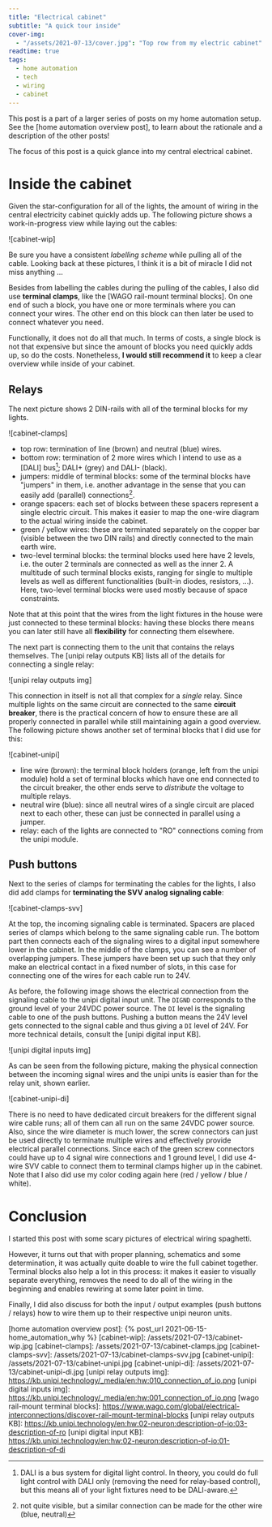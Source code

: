 ```yaml
---
title: "Electrical cabinet"
subtitle: "A quick tour inside"
cover-img:
  - "/assets/2021-07-13/cover.jpg": "Top row from my electric cabinet"
readtime: true
tags:
  - home automation
  - tech
  - wiring
  - cabinet
---
```


This post is a part of a larger series of posts on my home automation setup.
See the [home automation overview post], to learn about the rationale and a description of the other posts!

The focus of this post is a quick glance into my central electrical cabinet.

# Inside the cabinet

Given the star-configuration for all of the lights, the amount of wiring in the central electricity cabinet quickly adds up.
The following picture shows a work-in-progress view while laying out the cables:

![cabinet-wip]

Be sure you have a consistent _labelling scheme_ while pulling all of the cable.
Looking back at these pictures, I think it is a bit of miracle I did not miss anything ...

Besides from labelling the cables during the pulling of the cables, I also did use **terminal clamps**, like the [WAGO rail-mount terminal blocks].
On one end of such a block, you have one or more terminals where you can connect your wires.
The other end on this block can then later be used to connect whatever you need.

Functionally, it does not do all that much.
In terms of costs, a single block is not that expensive but since the amount of blocks you need quickly adds up, so do the costs.
Nonetheless, **I would still recommend it** to keep a clear overview while inside of your cabinet.

## Relays

The next picture shows 2 DIN-rails with all of the terminal blocks for my lights.

![cabinet-clamps]

- top row: termination of line (brown) and neutral (blue) wires.
- bottom row: termination of 2 more wires which I intend to use as a [DALI] bus[^1]; DALI+ (grey) and DALI- (black).
- jumpers: middle of terminal blocks: some of the terminal blocks have "jumpers" in them, i.e. another advantage in the sense that you can easily add (parallel) connections[^2].
- orange spacers: each set of blocks between these spacers represent a single electric circuit. This makes it easier to map the one-wire diagram to the actual wiring inside the cabinet.
- green / yellow wires: these are terminated separately on the copper bar (visible between the two DIN rails) and directly connected to the main earth wire.
- two-level terminal blocks: the terminal blocks used here have 2 levels, i.e. the outer 2 terminals are connected as well as the inner 2. A multitude of such terminal blocks exists, ranging for single to multiple levels as well as different functionalities (built-in diodes, resistors, ...). Here, two-level terminal blocks were used mostly because of space constraints.

Note that at this point that the wires from the light fixtures in the house were just connected to these terminal blocks: having these blocks there means you can later still have all **flexibility** for connecting them elsewhere.

The next part is connecting them to the unit that contains the relays themselves.
The [unipi relay outputs KB] lists all of the details for connecting a single relay:

![unipi relay outputs img]

This connection in itself is not all that complex for a _single_ relay.
Since multiple lights on the same circuit are connected to the same **circuit breaker**, there is the practical concern of how to ensure these are all properly connected in parallel while still maintaining again a good overview.
The following picture shows another set of terminal blocks that I did use for this:

![cabinet-unipi]

- line wire (brown): the terminal block holders (orange, left from the unipi module) hold a set of terminal blocks which have one end connected to the circuit breaker, the other ends serve to _distribute_ the voltage to multiple relays.
- neutral wire (blue): since all neutral wires of a single circuit are placed next to each other, these can just be connected in parallel using a jumper.
- relay: each of the lights are connected to "RO" connections coming from the unipi module.

## Push buttons

Next to the series of clamps for terminating the cables for the lights, I also did add clamps for **terminating the SVV analog signaling cable**:

![cabinet-clamps-svv]

At the top, the incoming signaling cable is terminated.
Spacers are placed series of clamps which belong to the same signaling cable run.
The bottom part then connects each of the signaling wires to a digital input somewhere lower in the cabinet.
In the middle of the clamps, you can see a number of overlapping jumpers.
These jumpers have been set up such that they only make an electrical contact in a fixed number of slots, in this case for connecting one of the wires for each cable run to 24V.

As before, the following image shows the electrical connection from the signaling cable to the unipi digital input unit.
The `DIGND` corresponds to the ground level of your 24VDC power source.
The `DI` level is the signaling cable to one of the push buttons.
Pushing a button means the 24V level gets connected to the signal cable and thus giving a `DI` level of 24V.
For more technical details, consult the [unipi digital input KB].

![unipi digital inputs img]

As can be seen from the following picture, making the physical connection between the incoming signal wires and the unipi units is easier than for the relay unit, shown earlier.

![cabinet-unipi-di]

There is no need to have dedicated circuit breakers for the different signal wire cable runs; all of them can all run on the same 24VDC power source.
Also, since the wire diameter is much lower, the screw connectors can just be used directly to terminate multiple wires and effectively provide electrical parallel connections.
Since each of the green screw connectors could have up to 4 signal wire connections and 1 ground level, I did use 4-wire SVV cable to connect them to terminal clamps higher up in the cabinet.
Note that I also did use my color coding again here (red / yellow / blue / white).

# Conclusion

I started this post with some scary pictures of electrical wiring spaghetti.

However, it turns out that with proper planning, schematics and some determination, it was actually quite doable to wire the full cabinet together.
Terminal blocks also help a lot in this process: it makes it easier to visually separate everything, removes the need to do all of the wiring in the beginning and enables rewiring at some later point in time.

Finally, I did also discuss for both the input / output examples (push buttons / relays) how to wire them up to their respective unipi neuron units.

[^1]: DALI is a bus system for digital light control. In theory, you could do full light control with DALI only (removing the need for relay-based control), but this means all of your light fixtures need to be DALI-aware.
[^2]: not quite visible, but a similar connection can be made for the other wire (blue, neutral)

[home automation overview post]: {% post_url 2021-06-15-home_automation_why %}
[cabinet-wip]: /assets/2021-07-13/cabinet-wip.jpg
[cabinet-clamps]: /assets/2021-07-13/cabinet-clamps.jpg
[cabinet-clamps-svv]: /assets/2021-07-13/cabinet-clamps-svv.jpg
[cabinet-unipi]: /assets/2021-07-13/cabinet-unipi.jpg
[cabinet-unipi-di]: /assets/2021-07-13/cabinet-unipi-di.jpg
[unipi relay outputs img]: https://kb.unipi.technology/_media/en:hw:010_connection_of_io.png
[unipi digital inputs img]: https://kb.unipi.technology/_media/en:hw:001_connection_of_io.png
[wago rail-mount terminal blocks]: https://www.wago.com/global/electrical-interconnections/discover-rail-mount-terminal-blocks
[unipi relay outputs KB]: https://kb.unipi.technology/en:hw:02-neuron:description-of-io:03-description-of-ro
[unipi digital input KB]: https://kb.unipi.technology/en:hw:02-neuron:description-of-io:01-description-of-di
